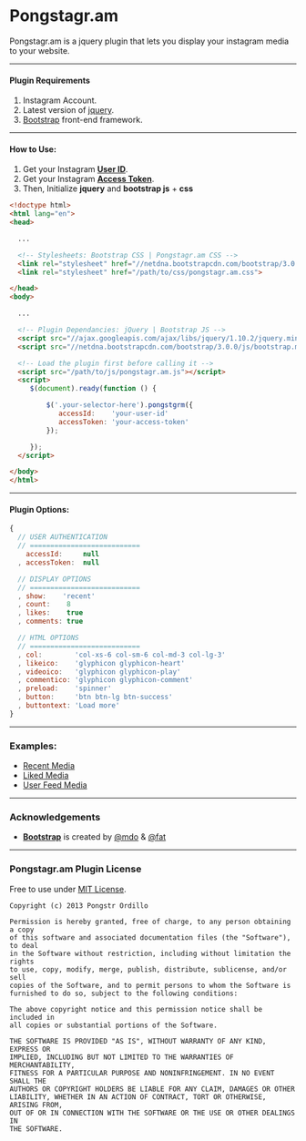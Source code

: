 Pongstagr.am
==============================================
Pongstagr.am is a jquery plugin that lets you display your instagram media to your website.

---------

#### Plugin Requirements

1. Instagram Account.
2. Latest version of [jquery](http://jquery.com).
3. [Bootstrap](http://getbootstrap.com) front-end framework.

---------

#### How to Use:

1. Get your Instagram **[User ID](http://jelled.com/instagram/lookup-user-id)**.
2. Get your Instagram **[Access Token](http://jelled.com/instagram/access-token)**.
3. Then, Initialize **jquery** and **bootstrap js** + **css**

```html
<!doctype html>
<html lang="en">
<head>

  ...

  <!-- Stylesheets: Bootstrap CSS | Pongstagr.am CSS -->
  <link rel="stylesheet" href="//netdna.bootstrapcdn.com/bootstrap/3.0.0/css/bootstrap.min.css">
  <link rel="stylesheet" href="/path/to/css/pongstagr.am.css">

</head>
<body>

  ...

  <!-- Plugin Dependancies: jQuery | Bootstrap JS -->
  <script src="//ajax.googleapis.com/ajax/libs/jquery/1.10.2/jquery.min.js"></script>
  <script src="//netdna.bootstrapcdn.com/bootstrap/3.0.0/js/bootstrap.min.js"></script>  

  <!-- Load the plugin first before calling it -->
  <script src="/path/to/js/pongstagr.am.js"></script>
  <script>
     $(document).ready(function () {

         $('.your-selector-here').pongstgrm({
            accessId:    'your-user-id'
            accessToken: 'your-access-token'
         });

     });
  </script>

</body>
</html>
```
---------

#### Plugin Options:

```javascript
{
  // USER AUTHENTICATION
  // ===========================
    accessId:     null
  , accessToken:  null

  // DISPLAY OPTIONS
  // ===========================
  , show:    'recent'
  , count:    8
  , likes:    true
  , comments: true

  // HTML OPTIONS
  // ===========================
  , col:        'col-xs-6 col-sm-6 col-md-3 col-lg-3'
  , likeico:    'glyphicon glyphicon-heart'
  , videoico:   'glyphicon glyphicon-play'
  , commentico: 'glyphicon glyphicon-comment'
  , preload:    'spinner'
  , button:     'btn btn-lg btn-success'
  , buttontext: 'Load more'
}
```
---------

### Examples:

- [Recent Media](http://pongstr.github.io/pongstagr.am/examples/bootstrap-recent/)
- [Liked Media](http://pongstr.github.io/pongstagr.am/examples/bootstrap-liked/)
- [User Feed Media](http://pongstr.github.io/pongstagr.am/examples/bootstrap-feed/)

---------

### Acknowledgements 
- **[Bootstrap](http://twitter.github.io/bootstrap/)** is created by [@mdo](http://twitter.com/mdo) &amp; [@fat](http://twitter.com/fat)

---------

### Pongstagr.am Plugin License 

Free to use under [MIT License](http://opensource.org/licenses/MIT).

```
Copyright (c) 2013 Pongstr Ordillo

Permission is hereby granted, free of charge, to any person obtaining a copy
of this software and associated documentation files (the "Software"), to deal
in the Software without restriction, including without limitation the rights
to use, copy, modify, merge, publish, distribute, sublicense, and/or sell
copies of the Software, and to permit persons to whom the Software is
furnished to do so, subject to the following conditions:

The above copyright notice and this permission notice shall be included in
all copies or substantial portions of the Software.

THE SOFTWARE IS PROVIDED "AS IS", WITHOUT WARRANTY OF ANY KIND, EXPRESS OR
IMPLIED, INCLUDING BUT NOT LIMITED TO THE WARRANTIES OF MERCHANTABILITY,
FITNESS FOR A PARTICULAR PURPOSE AND NONINFRINGEMENT. IN NO EVENT SHALL THE
AUTHORS OR COPYRIGHT HOLDERS BE LIABLE FOR ANY CLAIM, DAMAGES OR OTHER
LIABILITY, WHETHER IN AN ACTION OF CONTRACT, TORT OR OTHERWISE, ARISING FROM,
OUT OF OR IN CONNECTION WITH THE SOFTWARE OR THE USE OR OTHER DEALINGS IN
THE SOFTWARE.
```